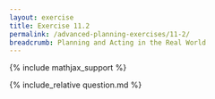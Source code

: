 ```yaml
---
layout: exercise
title: Exercise 11.2
permalink: /advanced-planning-exercises/11-2/
breadcrumb: Planning and Acting in the Real World
---
```


{% include mathjax_support %}

<div><i class="arrow-up" data-chapter="advanced-planning-exercises" data-exercise="ex_2" data-rating="0"></i></div>
{% include_relative question.md %}
